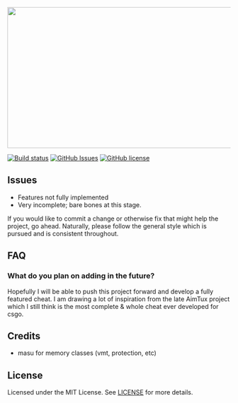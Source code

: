 <p align="center">
  <img width="512" height="319" src="https://i.imgur.com/DQfjgBz.png">
  
  [![Build status](https://img.shields.io/appveyor/ci/ibamboofox/aniware-internal?style=for-the-badge)](https://ci.appveyor.com/project/iBambooFox/aniware-internal) 
  [![GitHub Issues](https://img.shields.io/github/issues/ibamboofox/aniware-internal?style=for-the-badge)](https://github.com/iBambooFox/aniware-internal/issues)
  [![GitHub license](https://img.shields.io/github/license/ibamboofox/aniware-internal?style=for-the-badge)](https://github.com/iBambooFox/aniware-internal/blob/master/LICENSE)
</p>

## Issues
- Features not fully implemented
- Very incomplete; bare bones at this stage.

If you would like to commit a change or otherwise fix that might help the project, go ahead.
Naturally, please follow the general style which is pursued and is consistent throughout.

## FAQ

### What do you plan on adding in the future?
Hopefully I will be able to push this project forward and develop a fully featured cheat. I am drawing a lot of inspiration from the late AimTux project which I still think is the most complete & whole cheat ever developed for csgo.

## Credits 
- masu for memory classes (vmt, protection, etc)

## License
Licensed under the MIT License. See [LICENSE](https://github.com/iBambooFox/aniware-internal/blob/master/LICENSE) for more details.
